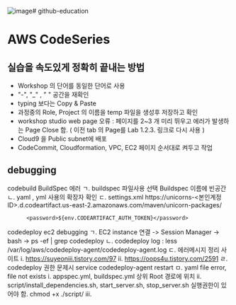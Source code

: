 ![image](https://github.com/k4korea/github-education/assets/30616772/731ec7e3-03b0-4cb8-b516-922680138287)# github-education

# AWS CodeSeries 

 ## 실습을 속도있게 정확히 끝내는 방법
 - Workshop 의 단어를 동일한 단어로 사용
 -  "-", "_" , " " 공간을 재확인
 - typing 보다는 Copy & Paste
 - 과정중의 Role, Project 의 이름을 temp 파일을 생성후 저장하고 확인
 - workshop studio web page 오류 : 페이지를 2~3 개 미리 뛰우고 에러가 발생하는 
    Page Close 함.  ( 이전 tab 의 Page를  Lab 1.2.3. 링크로 다시 사용 )
 - Cloud9 을 Public subnet에 배포
 - CodeCommit, Cloudformation, VPC, EC2 페이지 순서대로 켜두고 작업

 ## debugging 
   codebuild BuildSpec 에러 
     ㄱ. buildspec 파일사용 선택
        Buildspec 이름에  빈공간
     ㄴ. yaml  , yml 사용의 확장자 확인 
     ㄷ. settings.xml 
          <url>https://unicorns-<본인계정ID>.d.codeartifact.us-east-2.amazonaws.com/maven/unicorn-packages/</url>

          <password>${env.CODEARTIFACT_AUTH_TOKEN}</password>
 
   codedeploy ec2 debugging 
     ㄱ. EC2 instance 연결 -> Session Manager -> bash -> ps -ef | grep codedeploy
     ㄴ. codedeploy log : less /var/log/aws/codedeploy-agent/codedeploy-agent.log
     ㄷ. 에러메시지 정리 사이트 
          i.  https://suyeoniii.tistory.com/97
          ii. https://oops4u.tistory.com/2591
     ㄹ. codedeploy 권한 문제시 
         service codedeploy-agent restart
     ㅁ. yaml file error, file not exists
         i. appspec.yml, buildspec.yml 상위 Root 경로에 위치
         ii. script/install_dependencies.sh, start_server.sh, stop_server.sh 실행권한이 있어야 함. 
              chmod +x ./script/
         iii. 


         

     
